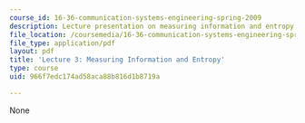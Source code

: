 ```yaml
---
course_id: 16-36-communication-systems-engineering-spring-2009
description: Lecture presentation on measuring information and entropy.
file_location: /coursemedia/16-36-communication-systems-engineering-spring-2009/966f7edc174ad58aca88b816d1b8719a_MIT16_36s09_lec03.pdf
file_type: application/pdf
layout: pdf
title: 'Lecture 3: Measuring Information and Entropy'
type: course
uid: 966f7edc174ad58aca88b816d1b8719a

---
```

None